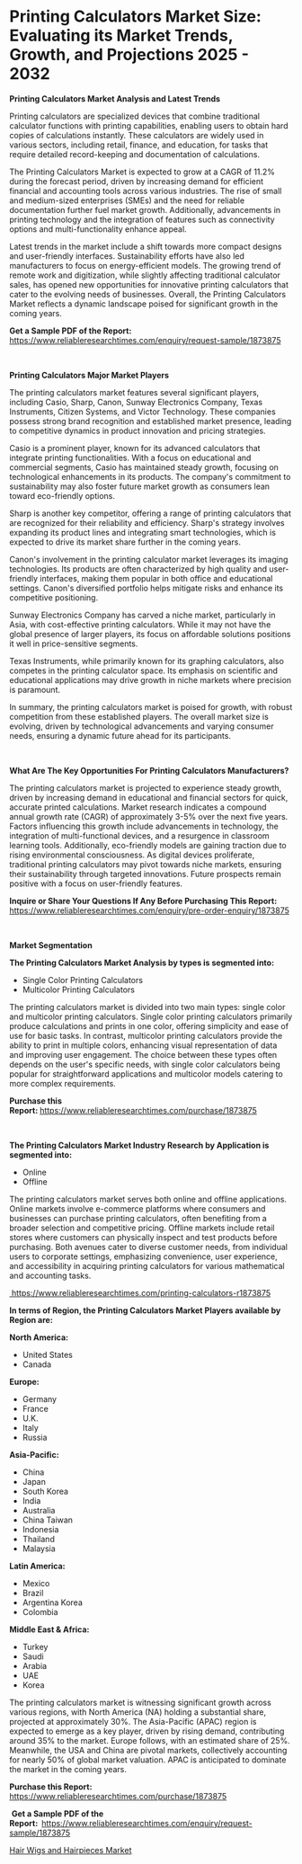 <p><h1>Printing Calculators Market Size: Evaluating its Market Trends, Growth, and Projections 2025 - 2032</h1></p><p><strong>Printing Calculators Market Analysis and Latest Trends</strong></p>
<p><p>Printing calculators are specialized devices that combine traditional calculator functions with printing capabilities, enabling users to obtain hard copies of calculations instantly. These calculators are widely used in various sectors, including retail, finance, and education, for tasks that require detailed record-keeping and documentation of calculations.</p><p>The Printing Calculators Market is expected to grow at a CAGR of 11.2% during the forecast period, driven by increasing demand for efficient financial and accounting tools across various industries. The rise of small and medium-sized enterprises (SMEs) and the need for reliable documentation further fuel market growth. Additionally, advancements in printing technology and the integration of features such as connectivity options and multi-functionality enhance appeal.</p><p>Latest trends in the market include a shift towards more compact designs and user-friendly interfaces. Sustainability efforts have also led manufacturers to focus on energy-efficient models. The growing trend of remote work and digitization, while slightly affecting traditional calculator sales, has opened new opportunities for innovative printing calculators that cater to the evolving needs of businesses. Overall, the Printing Calculators Market reflects a dynamic landscape poised for significant growth in the coming years.</p></p>
<p><strong>Get a Sample PDF of the Report:&nbsp;</strong> <a href="https://www.reliableresearchtimes.com/enquiry/request-sample/1873875?utm_campaign=2181&utm_medium=2&utm_source=Github&utm_content=ia&utm_term=05022025&utm_id=printing-calculators">https://www.reliableresearchtimes.com/enquiry/request-sample/1873875</a></p>
<p>&nbsp;</p>
<p><strong>Printing Calculators Major Market Players</strong></p>
<p><p>The printing calculators market features several significant players, including Casio, Sharp, Canon, Sunway Electronics Company, Texas Instruments, Citizen Systems, and Victor Technology. These companies possess strong brand recognition and established market presence, leading to competitive dynamics in product innovation and pricing strategies.</p><p>Casio is a prominent player, known for its advanced calculators that integrate printing functionalities. With a focus on educational and commercial segments, Casio has maintained steady growth, focusing on technological enhancements in its products. The company's commitment to sustainability may also foster future market growth as consumers lean toward eco-friendly options.</p><p>Sharp is another key competitor, offering a range of printing calculators that are recognized for their reliability and efficiency. Sharp's strategy involves expanding its product lines and integrating smart technologies, which is expected to drive its market share further in the coming years. </p><p>Canon's involvement in the printing calculator market leverages its imaging technologies. Its products are often characterized by high quality and user-friendly interfaces, making them popular in both office and educational settings. Canon's diversified portfolio helps mitigate risks and enhance its competitive positioning.</p><p>Sunway Electronics Company has carved a niche market, particularly in Asia, with cost-effective printing calculators. While it may not have the global presence of larger players, its focus on affordable solutions positions it well in price-sensitive segments.</p><p>Texas Instruments, while primarily known for its graphing calculators, also competes in the printing calculator space. Its emphasis on scientific and educational applications may drive growth in niche markets where precision is paramount.</p><p>In summary, the printing calculators market is poised for growth, with robust competition from these established players. The overall market size is evolving, driven by technological advancements and varying consumer needs, ensuring a dynamic future ahead for its participants.</p></p>
<p>&nbsp;</p>
<p><strong>What Are The Key Opportunities For Printing Calculators Manufacturers?</strong></p>
<p><p>The printing calculators market is projected to experience steady growth, driven by increasing demand in educational and financial sectors for quick, accurate printed calculations. Market research indicates a compound annual growth rate (CAGR) of approximately 3-5% over the next five years. Factors influencing this growth include advancements in technology, the integration of multi-functional devices, and a resurgence in classroom learning tools. Additionally, eco-friendly models are gaining traction due to rising environmental consciousness. As digital devices proliferate, traditional printing calculators may pivot towards niche markets, ensuring their sustainability through targeted innovations. Future prospects remain positive with a focus on user-friendly features.</p></p>
<p><strong>Inquire or Share Your Questions If Any Before Purchasing This Report:</strong> <a href="https://www.reliableresearchtimes.com/enquiry/pre-order-enquiry/1873875?utm_campaign=2181&utm_medium=2&utm_source=Github&utm_content=ia&utm_term=05022025&utm_id=printing-calculators">https://www.reliableresearchtimes.com/enquiry/pre-order-enquiry/1873875</a></p>
<p>&nbsp;</p>
<p><strong>Market Segmentation</strong></p>
<p><strong>The Printing Calculators Market Analysis by types is segmented into:</strong></p>
<p><ul><li>Single Color Printing Calculators</li><li>Multicolor Printing Calculators</li></ul></p>
<p><p>The printing calculators market is divided into two main types: single color and multicolor printing calculators. Single color printing calculators primarily produce calculations and prints in one color, offering simplicity and ease of use for basic tasks. In contrast, multicolor printing calculators provide the ability to print in multiple colors, enhancing visual representation of data and improving user engagement. The choice between these types often depends on the user's specific needs, with single color calculators being popular for straightforward applications and multicolor models catering to more complex requirements.</p></p>
<p><strong>Purchase this Report:&nbsp;</strong><a href="https://www.reliableresearchtimes.com/purchase/1873875?utm_campaign=2181&utm_medium=2&utm_source=Github&utm_content=ia&utm_term=05022025&utm_id=printing-calculators">https://www.reliableresearchtimes.com/purchase/1873875</a></p>
<p>&nbsp;</p>
<p><strong>The Printing Calculators Market Industry Research by Application is segmented into:</strong></p>
<p><ul><li>Online</li><li>Offline</li></ul></p>
<p><p>The printing calculators market serves both online and offline applications. Online markets involve e-commerce platforms where consumers and businesses can purchase printing calculators, often benefiting from a broader selection and competitive pricing. Offline markets include retail stores where customers can physically inspect and test products before purchasing. Both avenues cater to diverse customer needs, from individual users to corporate settings, emphasizing convenience, user experience, and accessibility in acquiring printing calculators for various mathematical and accounting tasks.</p></p>
<p><a href="https://www.reliableresearchtimes.com/printing-calculators-r1873875?utm_campaign=2181&utm_medium=2&utm_source=Github&utm_content=ia&utm_term=05022025&utm_id=printing-calculators">&nbsp;https://www.reliableresearchtimes.com/printing-calculators-r1873875</a></p>
<p><strong>In terms of Region, the Printing Calculators Market Players available by Region are:</strong></p>
<p>
    <p> <strong> North America: </strong>
        <ul>
            <li>United States</li>
            <li>Canada</li>
        </ul>
        </p> 
    <p> <strong> Europe: </strong>
        <ul>
            <li>Germany</li>
            <li>France</li>
            <li>U.K.</li>
            <li>Italy</li>
            <li>Russia</li>
        </ul>
        </p> 
    <p> <strong> Asia-Pacific: </strong>
        <ul>
            <li>China</li>
            <li>Japan</li>
            <li>South Korea</li>
            <li>India</li>
            <li>Australia</li>
            <li>China Taiwan</li>
            <li>Indonesia</li>
            <li>Thailand</li>
            <li>Malaysia</li>
        </ul>
        </p> 
    <p> <strong> Latin America: </strong>
        <ul>
            <li>Mexico</li>
            <li>Brazil</li>
            <li>Argentina Korea</li>
            <li>Colombia</li>
        </ul>
        </p> 
    <p> <strong> Middle East & Africa: </strong>
        <ul>
            <li>Turkey</li>
            <li>Saudi</li>
            <li>Arabia</li>
            <li>UAE</li>
            <li>Korea</li>
        </ul>
    </p>
    </p>
<p><p>The printing calculators market is witnessing significant growth across various regions, with North America (NA) holding a substantial share, projected at approximately 30%. The Asia-Pacific (APAC) region is expected to emerge as a key player, driven by rising demand, contributing around 35% to the market. Europe follows, with an estimated share of 25%. Meanwhile, the USA and China are pivotal markets, collectively accounting for nearly 50% of global market valuation. APAC is anticipated to dominate the market in the coming years.</p></p>
<p><strong>Purchase this Report: </strong><a href="https://www.reliableresearchtimes.com/purchase/1873875?utm_campaign=2181&utm_medium=2&utm_source=Github&utm_content=ia&utm_term=05022025&utm_id=printing-calculators">https://www.reliableresearchtimes.com/purchase/1873875</a></p>
<p>&nbsp;<strong>Get a Sample PDF of the Report:&nbsp;&nbsp;</strong><a href="https://www.reliableresearchtimes.com/enquiry/request-sample/1873875?utm_campaign=2181&utm_medium=2&utm_source=Github&utm_content=ia&utm_term=05022025&utm_id=printing-calculators">https://www.reliableresearchtimes.com/enquiry/request-sample/1873875</a></p>
<p><strong></strong></p>
<p><p><a href="https://github.com/HobertDavis43/Market-Research-Report-List-1/blob/main/hair-wigs-and-hairpieces-market.md?utm_campaign=2181&utm_medium=2&utm_source=Github&utm_content=ia&utm_term=05022025&utm_id=printing-calculators">Hair Wigs and Hairpieces Market</a></p></p>